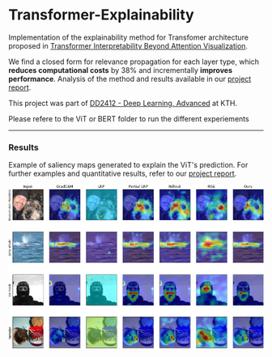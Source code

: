 # Transformer-Explainability
Implementation of the explainability method for Transfomer architecture proposed in [Transformer Interpretability Beyond Attention Visualization](https://arxiv.org/abs/2012.09838). 

We find a closed form for relevance propagation for each layer type, which **reduces computational costs** by 38% and incrementally **improves performance**. Analysis of the method and results available in our [project report](https://github.com/franciscojferrari/Transformer-Explainability/blob/main/Project%20report.pdf).

This project was part of [DD2412 - Deep Learning, Advanced](https://www.kth.se/student/kurser/kurs/DD2412?l=en) at KTH. 

Please refere to the ViT or BERT folder to run the different experiements

----
### Results
Example of saliency maps generated to explain the ViT's prediction. For further examples and quantitative results, refer to our [project report](https://github.com/franciscojferrari/Transformer-Explainability/blob/main/Project%20report.pdf).

![Screenshot](fig_results.png)
